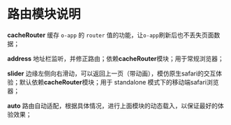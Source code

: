 # 路由模块说明

**cacheRouter** 缓存 `o-app` 的 `router` 值的功能，让`o-app`刷新后也不丢失页面数据；

**address** 地址栏监听，并修正路由；依赖**cacheRouter**模块；用于常规浏览器；

**slider** 边缘左侧向右滑动，可以返回上一页（带动画），模仿原生safari的交互体验；默认依赖**cacheRouter**模块；用于 standalone 模式下的移动端safari浏览器；

**auto** 路由自动适配，根据具体情况，进行上面模块的动态载入，以保证最好的体验效果；